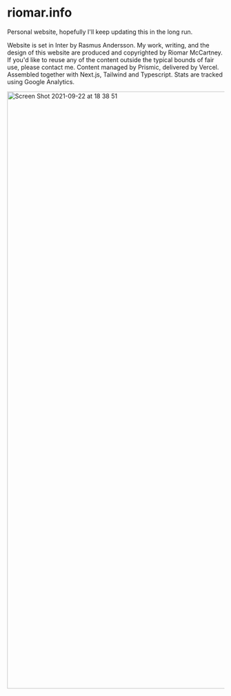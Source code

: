 # riomar.info
Personal website, hopefully I'll keep updating this in the long run.

Website is set in Inter by Rasmus Andersson. My work, writing, and the design of this website are produced and copyrighted by Riomar McCartney. If you'd like to reuse any of the content outside the typical bounds of fair use, please contact me. Content managed by Prismic, delivered by Vercel. Assembled together with Next.js, Tailwind and Typescript. Stats are tracked using Google Analytics.

<img width="1385" alt="Screen Shot 2021-09-22 at 18 38 51" src="https://user-images.githubusercontent.com/3750705/134320595-297833bb-b252-4877-b059-e97874fa2f34.png">
